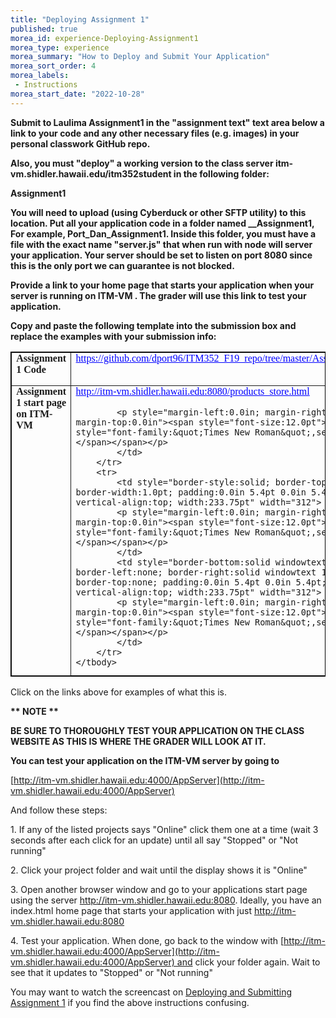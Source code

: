 ```yaml
--- 
title: "Deploying Assignment 1" 
published: true 
morea_id: experience-Deploying-Assignment1
morea_type: experience 
morea_summary: "How to Deploy and Submit Your Application"
morea_sort_order: 4
morea_labels:
 - Instructions
morea_start_date: "2022-10-28"
---
```


**Submit to Laulima Assignment1 in the "assignment text" text area below a link to your code and any other necessary files (e.g. images) in your personal classwork GitHub repo.**

**Also, you must "deploy" a working version to the class server itm-vm.shidler.hawaii.edu/itm352student in the following folder:**

**Assignment1**

**You will need to upload (using Cyberduck or other SFTP utility) to this location. Put all your application code in a folder named <lastname>_<firstname>_Assignment1, For example, Port_Dan_Assignment1. Inside this folder, you must have a file with the exact name "server.js" that when run with node will server your application. Your server should be set to listen on port 8080 since this is the only port we can guarantee is not blocked.** 

**Provide a link to your home page that starts your application when your server is running on ITM-VM . The grader will use this link to test your application.**

**Copy and paste the following template into the submission box and replace the examples with your submission info:**

<table class="MsoTableGrid" style="border-collapse:collapse; border:solid windowtext 1.0pt">
	<tbody>
		<tr>
			<td style="border-style:solid; border-width:1.0pt; padding:0.0in 5.4pt 0.0in 5.4pt; vertical-align:top; width:233.75pt" width="312">
			<p style="margin-left:0.0in; margin-right:0.0in; margin-top:0.0in"><span style="font-size:12.0pt"><span style="font-family:&quot;Times New Roman&quot;,serif"><strong>Assignment 1 Code</strong></span></span></p>
			</td>
			<td style="border-left:none; border-style:solid; border-width:1.0pt; padding:0.0in 5.4pt 0.0in 5.4pt; vertical-align:top; width:233.75pt" width="312">
			<p style="margin-left:0.0in; margin-right:0.0in; margin-top:0.0in"><span style="font-size:12.0pt"><span style="font-family:&quot;Times New Roman&quot;,serif"><a href="https://github.com/dport96/ITM352_F19_repo/tree/master/Assignment1" rel="noopener" style="color: blue;text-decoration: underline;" target="_blank">https://github.com/dport96/ITM352_F19_repo/tree/master/Assignment1</a></span></span></p>
			</td>
		</tr>
		<tr>
			<td style="border-style:solid; border-top:none; border-width:1.0pt; height:32.8pt; padding:0.0in 5.4pt 0.0in 5.4pt; vertical-align:top; width:233.75pt" width="312">
			<p style="margin-left:0.0in; margin-right:0.0in; margin-top:0.0in"><span style="font-size:12.0pt"><span style="font-family:&quot;Times New Roman&quot;,serif"><strong>Assignment 1 start page on ITM-VM</strong></span></span></p>
			</td>
			<td style="border-bottom:solid windowtext 1.0pt; border-left:none; border-right:solid windowtext 1.0pt; border-top:none; height:32.8pt; padding:0.0in 5.4pt 0.0in 5.4pt; vertical-align:top; width:233.75pt" width="312">
			<p style="margin-left:0.0in; margin-right:0.0in; margin-top:0.0in"><span style="font-size:12.0pt"><span style="font-family:&quot;Times New Roman&quot;,serif"><a href="http://itm-vm.shidler.hawaii.edu:8080/products_store.html" rel="noopener" style="color: blue;text-decoration: underline;" target="_blank">http://itm-vm.shidler.hawaii.edu:8080/products_store.html</a></span></span></p>

			<p style="margin-left:0.0in; margin-right:0.0in; margin-top:0.0in"><span style="font-size:12.0pt"><span style="font-family:&quot;Times New Roman&quot;,serif"></span></span></p>
			</td>
		</tr>
		<tr>
			<td style="border-style:solid; border-top:none; border-width:1.0pt; padding:0.0in 5.4pt 0.0in 5.4pt; vertical-align:top; width:233.75pt" width="312">
			<p style="margin-left:0.0in; margin-right:0.0in; margin-top:0.0in"><span style="font-size:12.0pt"><span style="font-family:&quot;Times New Roman&quot;,serif"></span></span></p>
			</td>
			<td style="border-bottom:solid windowtext 1.0pt; border-left:none; border-right:solid windowtext 1.0pt; border-top:none; padding:0.0in 5.4pt 0.0in 5.4pt; vertical-align:top; width:233.75pt" width="312">
			<p style="margin-left:0.0in; margin-right:0.0in; margin-top:0.0in"><span style="font-size:12.0pt"><span style="font-family:&quot;Times New Roman&quot;,serif"></span></span></p>
			</td>
		</tr>
	</tbody>
</table>

Click on the links above for examples of what this is.

**\*\* NOTE \*\***

**BE SURE TO THOROUGHLY TEST YOUR APPLICATION ON THE CLASS WEBSITE AS THIS IS WHERE THE GRADER WILL LOOK AT IT.**

**You can test your application on the ITM-VM server by going to** 

[http://itm-vm.shidler.hawaii.edu:4000/AppServer](http://itm-vm.shidler.hawaii.edu:4000/AppServer)

And follow these steps:

1\. If any of the listed projects says "Online" click them one at a time (wait 3 seconds after each click for an update) until all say "Stopped" or "Not running"

2\. Click your project folder and wait until the display shows it is "Online"

3\. Open another browser window and go to your applications start page using the server http://itm-vm.shidler.hawaii.edu:8080. Ideally, you have an index.html home page that starts your application with just http://itm-vm.shidler.hawaii.edu:8080

4\. Test your application. When done, go back to the window with [http://itm-vm.shidler.hawaii.edu:4000/AppServer](http://itm-vm.shidler.hawaii.edu:4000/AppServer) and click your folder again. Wait to see that it updates to "Stopped" or "Not running"

You may want to watch the screencast on [Deploying and Submitting Assignment 1](https://youtu.be/KIa49E8Jc7g) if you find the above instructions confusing.